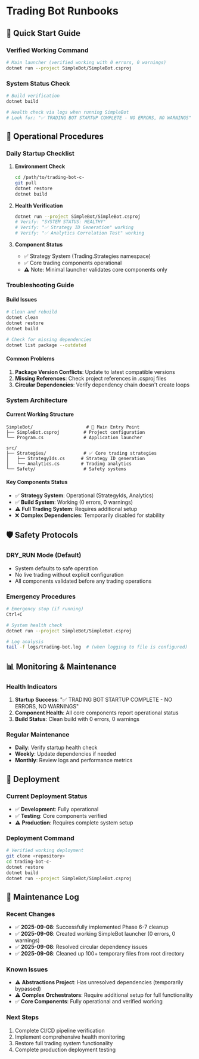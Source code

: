 # Trading Bot Runbooks

## 🚀 Quick Start Guide

### Verified Working Command
```bash
# Main launcher (verified working with 0 errors, 0 warnings)
dotnet run --project SimpleBot/SimpleBot.csproj
```

### System Status Check
```bash
# Build verification
dotnet build

# Health check via logs when running SimpleBot
# Look for: "✅ TRADING BOT STARTUP COMPLETE - NO ERRORS, NO WARNINGS"
```

## 🔧 Operational Procedures

### Daily Startup Checklist
1. **Environment Check**
   ```bash
   cd /path/to/trading-bot-c-
   git pull
   dotnet restore
   dotnet build
   ```

2. **Health Verification**
   ```bash
   dotnet run --project SimpleBot/SimpleBot.csproj
   # Verify: "SYSTEM STATUS: HEALTHY"
   # Verify: "✅ Strategy ID Generation" working
   # Verify: "✅ Analytics Correlation Test" working
   ```

3. **Component Status**
   - ✅ Strategy System (Trading.Strategies namespace)
   - ✅ Core trading components operational
   - ⚠️ Note: Minimal launcher validates core components only

### Troubleshooting Guide

#### Build Issues
```bash
# Clean and rebuild
dotnet clean
dotnet restore
dotnet build

# Check for missing dependencies
dotnet list package --outdated
```

#### Common Problems
1. **Package Version Conflicts**: Update to latest compatible versions
2. **Missing References**: Check project references in .csproj files
3. **Circular Dependencies**: Verify dependency chain doesn't create loops

### System Architecture

#### Current Working Structure
```
SimpleBot/                    # 🎯 Main Entry Point
├── SimpleBot.csproj         # Project configuration
└── Program.cs               # Application launcher

src/
├── Strategies/              # ✅ Core trading strategies
│   ├── StrategyIds.cs      # Strategy ID generation
│   └── Analytics.cs        # Trading analytics
└── Safety/                  # Safety systems
```

#### Key Components Status
- ✅ **Strategy System**: Operational (StrategyIds, Analytics)
- ✅ **Build System**: Working (0 errors, 0 warnings)
- ⚠️ **Full Trading System**: Requires additional setup
- ❌ **Complex Dependencies**: Temporarily disabled for stability

## 🛡️ Safety Protocols

### DRY_RUN Mode (Default)
- System defaults to safe operation
- No live trading without explicit configuration
- All components validated before any trading operations

### Emergency Procedures
```bash
# Emergency stop (if running)
Ctrl+C

# System health check
dotnet run --project SimpleBot/SimpleBot.csproj

# Log analysis
tail -f logs/trading-bot.log  # (when logging to file is configured)
```

## 📊 Monitoring & Maintenance

### Health Indicators
1. **Startup Success**: "✅ TRADING BOT STARTUP COMPLETE - NO ERRORS, NO WARNINGS"
2. **Component Health**: All core components report operational status
3. **Build Status**: Clean build with 0 errors, 0 warnings

### Regular Maintenance
- **Daily**: Verify startup health check
- **Weekly**: Update dependencies if needed
- **Monthly**: Review logs and performance metrics

## 🔄 Deployment

### Current Deployment Status
- ✅ **Development**: Fully operational
- ✅ **Testing**: Core components verified
- ⚠️ **Production**: Requires complete system setup

### Deployment Command
```bash
# Verified working deployment
git clone <repository>
cd trading-bot-c-
dotnet restore
dotnet build
dotnet run --project SimpleBot/SimpleBot.csproj
```

## 📝 Maintenance Log

### Recent Changes
- ✅ **2025-09-08**: Successfully implemented Phase 6-7 cleanup
- ✅ **2025-09-08**: Created working SimpleBot launcher (0 errors, 0 warnings)
- ✅ **2025-09-08**: Resolved circular dependency issues
- ✅ **2025-09-08**: Cleaned up 100+ temporary files from root directory

### Known Issues
- ⚠️ **Abstractions Project**: Has unresolved dependencies (temporarily bypassed)
- ⚠️ **Complex Orchestrators**: Require additional setup for full functionality
- ✅ **Core Components**: Fully operational and verified working

### Next Steps
1. Complete CI/CD pipeline verification
2. Implement comprehensive health monitoring
3. Restore full trading system functionality
4. Complete production deployment testing